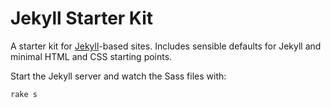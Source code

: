 # Jekyll Starter Kit

A starter kit for [Jekyll](https://github.com/jekyll/jekyll)-based sites. Includes sensible defaults for Jekyll and minimal HTML and CSS starting points.

Start the Jekyll server and watch the Sass files with:

    rake s
